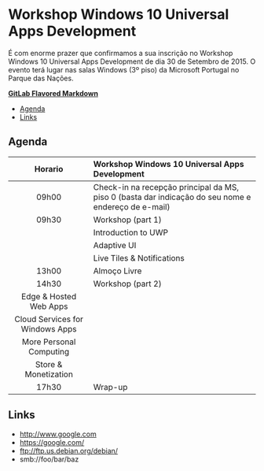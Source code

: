 # Workshop Windows 10 Universal Apps Development

É com enorme prazer que confirmamos a sua inscrição no Workshop Windows 10 Universal Apps Development de dia 30 de Setembro de 2015. O evento terá lugar nas salas Windows (3º piso) da Microsoft Portugal no Parque das Nações.

**[GitLab Flavored Markdown](#gitlab-flavored-markdown-gfm)**

* [Agenda](#Agenda)
* [Links](#Links)

## Agenda
| Horario | Workshop Windows 10 Universal Apps Development |
| :--------: | :-------- |
| 09h00 | Check-in na recepção principal da MS, piso 0 (basta dar indicação do seu nome e endereço de e-mail)   |
| 09h30 | Workshop (part 1)  |
|  | Introduction to UWP   |
|  | Adaptive UI  |
|  | Live Tiles & Notifications   |
| 13h00  | Almoço Livre  |
| 14h30  | Workshop (part 2)  |
| Edge & Hosted Web Apps   |
| Cloud Services for Windows Apps  |
| More Personal Computing   |
| Store & Monetization  |
| 17h30  | Wrap-up  |

## Links
* http://www.google.com
* https://google.com/
* ftp://ftp.us.debian.org/debian/
* smb://foo/bar/baz
